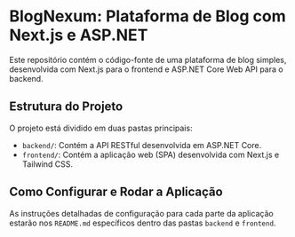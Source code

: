 # BlogNexum: Plataforma de Blog com Next.js e ASP.NET

Este repositório contém o código-fonte de uma plataforma de blog simples, desenvolvida com Next.js para o frontend e ASP.NET Core Web API para o backend.

## Estrutura do Projeto

O projeto está dividido em duas pastas principais:

-   `backend/`: Contém a API RESTful desenvolvida em ASP.NET Core.
-   `frontend/`: Contém a aplicação web (SPA) desenvolvida com Next.js e Tailwind CSS.

## Como Configurar e Rodar a Aplicação

As instruções detalhadas de configuração para cada parte da aplicação estarão nos `README.md` específicos dentro das pastas `backend` e `frontend`.
